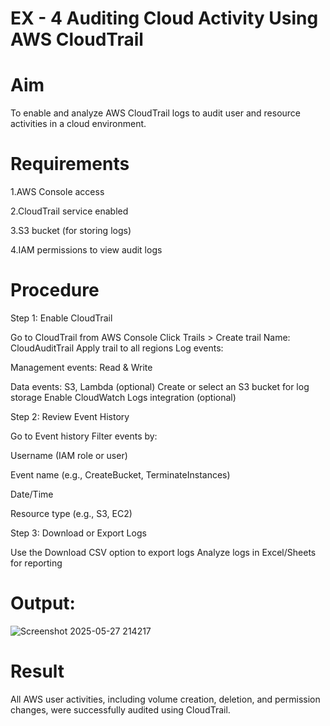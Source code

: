 # EX - 4 Auditing Cloud Activity Using AWS CloudTrail

# Aim

To enable and analyze AWS CloudTrail logs to audit user and resource activities in a cloud environment.

# Requirements

1.AWS Console access

2.CloudTrail service enabled

3.S3 bucket (for storing logs)

4.IAM permissions to view audit logs

# Procedure

Step 1: Enable CloudTrail

Go to CloudTrail from AWS Console Click Trails > Create trail Name: CloudAuditTrail Apply trail to all regions Log events:

Management events: Read & Write

Data events: S3, Lambda (optional) Create or select an S3 bucket for log storage Enable CloudWatch Logs integration (optional)

Step 2: Review Event History

Go to Event history Filter events by:

Username (IAM role or user)

Event name (e.g., CreateBucket, TerminateInstances)

Date/Time

Resource type (e.g., S3, EC2)


Step 3: Download or Export Logs

Use the Download CSV option to export logs Analyze logs in Excel/Sheets for reporting

# Output:
![Screenshot 2025-05-27 214217](https://github.com/user-attachments/assets/9e859051-7023-48aa-a0b6-0a81c692c409)


# Result

All AWS user activities, including volume creation, deletion, and permission changes, were successfully audited using CloudTrail. 
